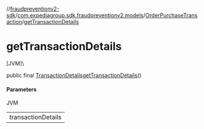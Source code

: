 //[fraudpreventionv2-sdk](../../../index.md)/[com.expediagroup.sdk.fraudpreventionv2.models](../index.md)/[OrderPurchaseTransaction](index.md)/[getTransactionDetails](get-transaction-details.md)

# getTransactionDetails

[JVM]\

public final [TransactionDetails](../-transaction-details/index.md)[getTransactionDetails](get-transaction-details.md)()

#### Parameters

JVM

| |
|---|
| transactionDetails |
